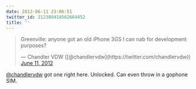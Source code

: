 ```yaml
---
date: 2012-06-11 23:06:51
twitter_id: 212380414562664452
title: ''
---
```


<blockquote class="twitter-tweet"><p lang="en" dir="ltr">Greenville: anyone got an old iPhone 3GS I can nab for development purposes?</p>&mdash; Chandler VDW ([@chandlervdw](https://twitter.com/chandlervdw)) <a href="https://twitter.com/chandlervdw/status/212295671234052096?ref_src=twsrc%5Etfw">June 11, 2012</a></blockquote>
<script async src="https://platform.twitter.com/widgets.js" charset="utf-8"></script>

[@chandlervdw](https://twitter.com/chandlervdw) got one right here. Unlocked. Can even throw in a gophone SIM.
